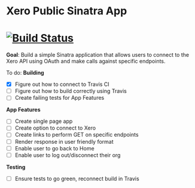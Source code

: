 Xero Public Sinatra App
===
[![Build Status](https://travis-ci.org/richardofortune/xero_public_sinatra_app.svg?branch=master)](https://travis-ci.org/richardofortune/xero_public_sinatra_app)
===
**Goal**: Build a simple Sinatra application that allows users to connect to the Xero API using OAuth and make calls against specific endpoints.

To do:
**Building**
- [x] Figure out how to connect to Travis CI
- [ ] Figure out how to build correctly using Travis
- [ ] Create failing tests for App Features

**App Features**
- [ ] Create single page app
- [ ] Create option to connect to Xero
- [ ] Create links to perform GET on specific endpoints
- [ ] Render response in user friendly format
- [ ] Enable user to go back to Home 
- [ ] Enable user to log out/disconnect their org

**Testing**
- [ ] Ensure tests to go green, reconnect build in Travis
